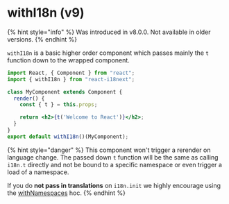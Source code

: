 # withI18n (v9)

{% hint style="info" %}
Was introduced in v8.0.0. Not available in older versions.
{% endhint %}

`withI18n` is a basic higher order component which passes mainly the `t` function down to the wrapped component.

```jsx
import React, { Component } from "react";
import { withI18n } from "react-i18next";

class MyComponent extends Component {
  render() {
    const { t } = this.props;

    return <h2>{t('Welcome to React')}</h2>;
  }
}
export default withI18n()(MyComponent);
```

{% hint style="danger" %}
This component won't trigger a rerender on language change. The passed down `t` function will be the same as calling `i18n.t` directly and not be bound to a specific namespace or even trigger a load of a namespace.

If you do **not pass in translations** on `i18n.init` we highly encourage using the [withNamespaces](withnamespaces.md) hoc.
{% endhint %}
